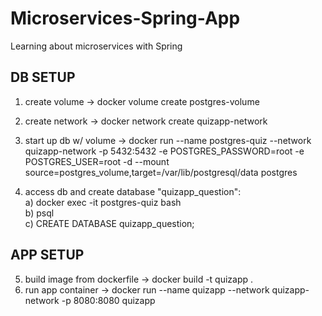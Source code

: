# Microservices-Spring-App
Learning about microservices with Spring

## DB SETUP
1) create volume → docker volume create postgres-volume
2) create network → docker network create quizapp-network

3) start up db w/ volume → docker run --name postgres-quiz --network quizapp-network -p 5432:5432 -e POSTGRES_PASSWORD=root -e POSTGRES_USER=root -d --mount source=postgres_volume,target=/var/lib/postgresql/data postgres

4) access db and create database "quizapp_question":  
a) docker exec -it postgres-quiz bash  
b) psql  
c) CREATE DATABASE quizapp_question;  

## APP SETUP
5) build image from dockerfile → docker build -t quizapp .
6) run app container → docker run --name quizapp --network quizapp-network -p 8080:8080 quizapp

